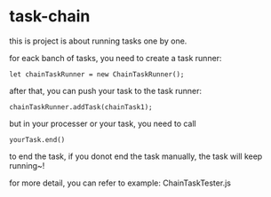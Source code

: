# task-chain

this is project is about running tasks one by one.

for eack banch of tasks, you need to create a task runner:

`let chainTaskRunner = new ChainTaskRunner();`

after that, you can push your task to the task runner:

`chainTaskRunner.addTask(chainTask1);`

but in your processer or your task, you need to call

`yourTask.end()`

to end the task, if you donot end the task manually, the task will keep running~!

for more detail, you can refer to example: ChainTaskTester.js
